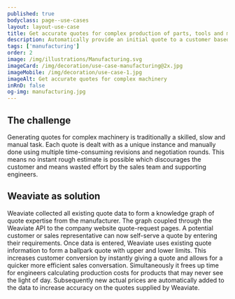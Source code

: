 ```yaml
---
published: true
bodyclass: page--use-cases
layout: layout-use-case
title: Get accurate quotes for complex production of parts, tools and machines
description: Automatically provide an initial quote to a customer based on previous quote knowledge and experience
tags: ['manufacturing']
order: 2
image: /img/illustrations/Manufacturing.svg
imageCard: /img/decoration/use-case-manufacturing@2x.jpg
imageMobile: /img/decoration/use-case-1.jpg
imageAlt: Get accurate quotes for complex machinery
inRnD: false
og-img: manufacturing.jpg
---
```


## The challenge

Generating quotes for complex machinery is traditionally a skilled, slow and manual task. Each quote is dealt with as a unique instance and manually done using multiple time-consuming revisions and negotiation rounds. This means no instant rough estimate is possible which discourages the customer and means wasted effort by the sales team and supporting engineers.

## Weaviate as solution

Weaviate collected all existing quote data to form a knowledge graph of quote expertise from the manufacturer. The graph coupled through the Weaviate API to the company website quote-request pages. A potential customer or sales representative can now self-serve a quote by entering their requirements. Once data is entered, Weaviate uses existing quote information to form a ballpark quote with upper and lower limits. This increases customer conversion by instantly giving a quote and allows for a quicker more efficient sales conversation. Simultaneously it frees up time for engineers calculating production costs for products that may never see the light of day. Subsequently new actual prices are automatically added to the data to increase accuracy on the quotes supplied by Weaviate.